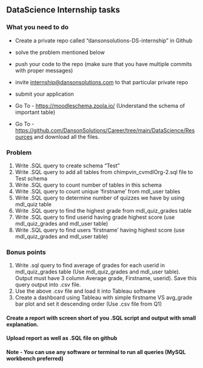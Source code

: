 
## DataScience Internship tasks
###  What you need to do
* Create a private repo called “dansonsolutions-DS-internship” in Github
* solve the problem mentioned below
* push your code to the repo (make sure that you have multiple commits with proper messages)
* invite internship@dansonsolutions.com to that particular private repo
* submit your application

* Go To - https://moodleschema.zoola.io/ (Understand the schema of important table)
* Go To - https://github.com/DansonSolutions/Career/tree/main/DataScience/Resources and download all the files.

### Problem
1. Write .SQL query to create schema “Test”
2. Write .SQL query to add all tables from chimpvin_cvmdlOrg-2.sql file to Test schema
3. Write .SQL query to count number of tables in this schema
4. Write .SQL query to count unique ‘firstname’ from mdl_user tables
5. Write .SQL query to determine number of quizzes we have by using mdl_quiz table
6. Write .SQL query to find the highest grade from mdl_quiz_grades table
7. Write .SQL query to find userid having grade highest score (use mdl_quiz_grades and mdl_user table)
8. Write .SQL query to find users ‘firstname’ having highest score (use mdl_quiz_grades and mdl_user table)

### Bonus points
1. Write .sql query to find average of grades for each userid in mdl_quiz_grades table (Use mdl_quiz_grades and mdl_user table). Output must have 3 column Average grade, Firstname, userid). Save this query output into .csv file.
2. Use the above .csv file and load it into Tableau software 
3. Create a dashboard using Tableau with simple firstname VS avg_grade bar plot and set it descending order (Use .csv file from Q1)

#### Create a report with screen short of you .SQL script and output with small explanation.
#### Upload report as well as .SQL file on github

#### Note - You can use any software or terminal to run all queries (MySQL workbench preferred)
